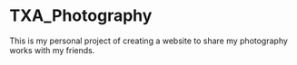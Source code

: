 # TXA_Photography

This is my personal project of creating a website to share my photography works with my friends.
